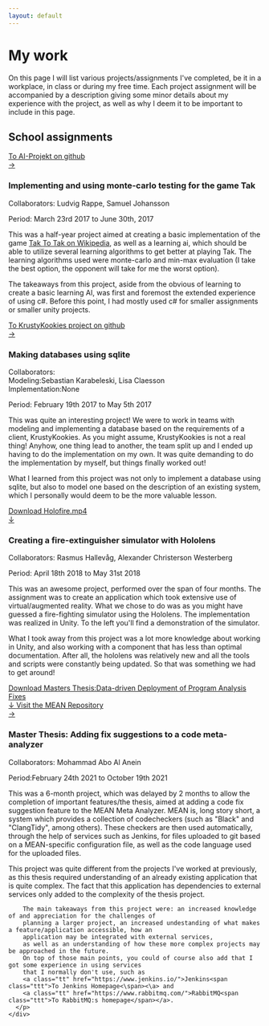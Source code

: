 ```yaml
---
layout: default
---
```

<h1>My work</h1>
<p>
  On this page I will list various projects/assignments I've completed, be it in a workplace, in class or during my free time.
  Each project assignment will be accompanied by a description giving some minor details about my experience with the project, 
  as well as why I deem it to be important to include in this page.
</p>
<h2>School assignments</h2>
<div class="container">
  <div class="row">
    <div class="col-3">
	  <a class="darkbtn" href="https://github.com/evilhunter93/EDAN70-AI-Projekt">To AI-Projekt on github<br>&rarr;</a>
	</div>
	<div class="col-9">
	  <h3>Implementing and using monte-carlo testing for the game Tak</h3>
	  <p>Collaborators: Ludvig Rappe, Samuel Johansson</p>
	  <p>Period: March 23rd 2017 to June 30th, 2017 </p>
	  <p>
	  This was a half-year project aimed at creating a basic implementation
	  of the game <a class="tt" href="https://en.wikipedia.org/wiki/Tak_(game)">Tak <span class="ttt">To Tak on Wikipedia</span></a>, as well as
	  a learning ai, which should be able to utilize several learning algorithms to get better at playing Tak.
	  The learning algorithms used were monte-carlo and min-max evaluation 
	  (I take the best option, the opponent will take for me the worst option).
	  </p>
	  <p>
	  The takeaways from this project, aside from the obvious of learning to create a basic learning AI, was first and foremost
	  the extended experience of using c#. Before this point, I had mostly used c# for smaller assignments or smaller unity projects.
	  </p>
	</div>
  </div>
  <div class="row">
	<div class="col-3">
	  <a class="darkbtn" href="https://github.com/evilhunter93/MyEDA216">To KrustyKookies project on github<br>&rarr;</a>
	</div>
	<div class="col-9">
	  <h3>Making databases using sqlite</h3>
	  <p>Collaborators:<br>Modeling:Sebastian Karabeleski, Lisa Claesson<br>Implementation:None</p>
	  <p>Period: February 19th 2017 to May 5th 2017</p>
	  <p>
	    This was quite an interesting project! 
		We were to work in teams with modeling and implementing a database based on the requirements of a client, KrustyKookies. 
		As you might assume, KrustyKookies is not a real thing! 
		Anyhow, one thing lead to another, the team split up and I ended up having to do the implementation on my own. 
		It was quite demanding to do the implementation by myself, but things finally worked out!
      </p>
	  <p>
	  What I learned from this project was not only to implement a database using sqlite, but also to model one based
	  on the description of an existing system, which I personally would deem to be the more valuable lesson.
	  </p>
	</div>
  </div>
  <div class="row">
    <div class="col-3">
	  <a class="darkbtn" href="/assets/videos/HoloFire.mp4">Download Holofire.mp4<br>&darr;</a>
	</div>
	<div class="col-9">
	  <h3>Creating a fire-extinguisher simulator with Hololens</h3>
	  <p>Collaborators: Rasmus Hallevåg, Alexander Christerson Westerberg</p>
	  <p>Period: April 18th 2018 to May 31st 2018</p>
	  <p>This was an awesome project, performed over the span of four months. The assignment was to create an application
	  which took extensive use of virtual/augmented reality. What we chose to do was as you might have guessed a fire-fighting simulator
	  using the Hololens. The implementation was realized in Unity. To the left you'll find a demonstration of the simulator.</p>
	  <p>
	  What I took away from this project was a lot more knowledge about working in Unity, 
	  and also working with a component that has less than optimal documentation. 
	  After all, the hololens was relatively new and all the tools and scripts were constantly being updated. 
	  So that was something we had to get around!
	  </p>
	</div>
  </div>
  <div class="row">
	<div class="col-3">
	  <a class="darkbtn" href="/assets/documents/Data-driven Deployment of Program Analysis Fixes.pdf">
	    Download Masters Thesis:Data-driven Deployment of Program Analysis Fixes<br>&darr;
	  </a>
	  <a class="darkbtn" href="https://gitlab.com/lund-university/mean">Visit the MEAN Repository<br>&rarr;</a>
	</div>
	<div class="col-9">
	  <h3>Master Thesis: Adding fix suggestions to a code meta-analyzer</h3>
	  <p>Collaborators: Mohammad Abo Al Anein</p>
	  <p>Period:February 24th 2021 to October 19th 2021</p>
	  <p>
	    This was a 6-month project, 
		which was delayed by 2 months to allow the completion of important features/the thesis, 
		aimed at adding a code fix suggestion feature to the MEAN Meta Analyzer. 
		MEAN is, long story short, a system which provides a collection of codecheckers 
		(such as "Black" and "ClangTidy", among others). These checkers are then used automatically, 
		through the help of services such as Jenkins, 
		for files uploaded to git based on a MEAN-specific configuration file, 
		as well as the code language used for the uploaded files.
	  </p>
	  <p>
		This project was quite different from the projects I've worked at previously,
		as this thesis required understanding of an already existing application that is quite complex.
		The fact that this application has dependencies to external services only added to the complexity
		of the thesis project.
		
		The main takeaways from this project were: an increased knowledge of and appreciation for the challenges of
		planning a larger project, an increased undestanding of what makes a feature/application accessible, how an
		application may be integrated with external services,
		as well as an understanding of how these more complex projects may be approached in the future.
		On top of those main points, you could of course also add that I got some experience in using services
		that I normally don't use, such as 
		<a class="tt" href="https://www.jenkins.io/">Jenkins<span class="ttt">To Jenkins Homepage<\span><\a> and 
		<a class="tt" href="https://www.rabbitmq.com/">RabbitMQ<span class="ttt">To RabbitMQ:s homepage</span></a>.
	  </p>
	</div>
  </div>
</div>
